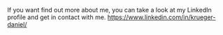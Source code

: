 <!--
### Hi there 👋


**Daniel-Krueger/Daniel-Krueger** is a ✨ _special_ ✨ repository because its `README.md` (this file) appears on your GitHub profile.

Here are some ideas to get you started:

- 🔭 I’m currently working on ...
- 🌱 I’m currently learning ...
- 👯 I’m looking to collaborate on ...
- 🤔 I’m looking for help with ...
- 💬 Ask me about ...
- 📫 How to reach me: ...
- 😄 Pronouns: ...
- ⚡ Fun fact: ...
-->
If you want find out more about me, you can take a look at my LinkedIn profile and get in contact with me.
https://www.linkedin.com/in/krueger-daniel/
